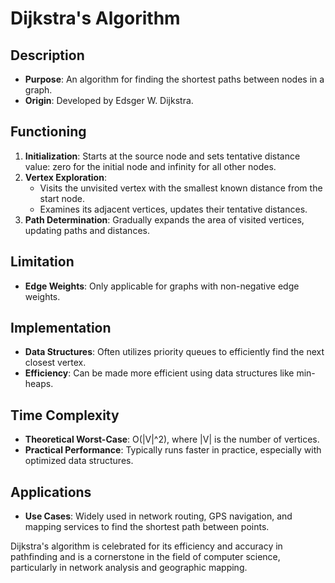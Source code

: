 # Dijkstra's Algorithm

## Description
- **Purpose**: An algorithm for finding the shortest paths between nodes in a graph.
- **Origin**: Developed by Edsger W. Dijkstra.

## Functioning
1. **Initialization**: Starts at the source node and sets tentative distance value: zero for the initial node and infinity for all other nodes.
2. **Vertex Exploration**:
   - Visits the unvisited vertex with the smallest known distance from the start node.
   - Examines its adjacent vertices, updates their tentative distances.
3. **Path Determination**: Gradually expands the area of visited vertices, updating paths and distances.

## Limitation
- **Edge Weights**: Only applicable for graphs with non-negative edge weights.

## Implementation
- **Data Structures**: Often utilizes priority queues to efficiently find the next closest vertex.
- **Efficiency**: Can be made more efficient using data structures like min-heaps.

## Time Complexity
- **Theoretical Worst-Case**: O(|V|^2), where |V| is the number of vertices.
- **Practical Performance**: Typically runs faster in practice, especially with optimized data structures.

## Applications
- **Use Cases**: Widely used in network routing, GPS navigation, and mapping services to find the shortest path between points.

Dijkstra's algorithm is celebrated for its efficiency and accuracy in pathfinding and is a cornerstone in the field of computer science, particularly in network analysis and geographic mapping.
